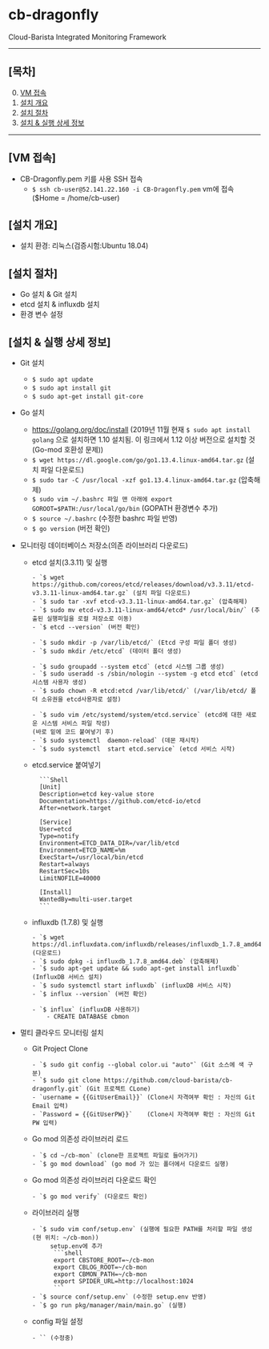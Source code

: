 # cb-dragonfly
Cloud-Barista Integrated Monitoring Framework

***

## [목차]

0. [VM 접속](#vm-접속)
1. [설치 개요](#설치-개요)
2. [설치 절차](#설치-절차)
3. [설치 & 실행 상세 정보](#설치--실행-상세-정보)

***


## [VM 접속]

- CB-Dragonfly.pem 키를 사용 SSH 접속
  - `$ ssh cb-user@52.141.22.160 -i CB-Dragonfly.pem`    vm에 접속 ($Home = /home/cb-user)

## [설치 개요]
- 설치 환경: 리눅스(검증시험:Ubuntu 18.04)

## [설치 절차]

- Go 설치 & Git 설치
- etcd 설치 & influxdb 설치
- 환경 변수 설정

## [설치 & 실행 상세 정보]

- Git 설치
  - `$ sudo apt update`
  - `$ sudo apt install git`
  - `$ sudo apt-get install git-core`

- Go 설치
  - https://golang.org/doc/install 
  (2019년 11월 현재 `$ sudo apt install golang` 으로 설치하면 1.10 설치됨. 이 링크에서 1.12 이상 버전으로 설치할 것(Go-mod 호환성 문제))
  - `$ wget https://dl.google.com/go/go1.13.4.linux-amd64.tar.gz` (설치 파일 다운로드)
  - `$ sudo tar -C /usr/local -xzf go1.13.4.linux-amd64.tar.gz` (압축해제)
  - `$ sudo vim ~/.bashrc 파일 맨 아래에 export GOROOT=$PATH:/usr/local/go/bin` (GOPATH 환경변수 추가)
  - `$ source ~/.bashrc` (수정한 bashrc 파일 반영)
  - `$ go version` (버전 확인)

- 모니터링 데이터베이스 저장소(의존 라이브러리 다운로드)
  - etcd 설치(3.3.11) 및 실행
  
        - `$ wget https://github.com/coreos/etcd/releases/download/v3.3.11/etcd-v3.3.11-linux-amd64.tar.gz` (설치 파일 다운로드)
        - `$ sudo tar -xvf etcd-v3.3.11-linux-amd64.tar.gz` (압축해제)
        - `$ sudo mv etcd-v3.3.11-linux-amd64/etcd* /usr/local/bin/` (추출된 실행파일을 로컬 저장소로 이동)
        - `$ etcd --version` (버전 확인)
    
        - `$ sudo mkdir -p /var/lib/etcd/` (Etcd 구성 파일 폴더 생성)
        - `$ sudo mkdir /etc/etcd` (데이터 폴더 생성)
    
        - `$ sudo groupadd --system etcd` (etcd 시스템 그룹 생성)
        - `$ sudo useradd -s /sbin/nologin --system -g etcd etcd` (etcd 시스템 사용자 생성)
        - `$ sudo chown -R etcd:etcd /var/lib/etcd/` (/var/lib/etcd/ 폴더 소유권을 etcd사용자로 설정)
    
        - `$ sudo vim /etc/systemd/system/etcd.service` (etcd에 대한 새로운 시스템 서비스 파일 작성)
        (바로 밑에 코드 붙여넣기 후)
        - `$ sudo systemctl  daemon-reload` (데몬 재시작)
        - `$ sudo systemctl  start etcd.service` (etcd 서비스 시작)
        
  - etcd.service 붙여넣기
          
          ```Shell 
          [Unit]
          Description=etcd key-value store
          Documentation=https://github.com/etcd-io/etcd
          After=network.target

          [Service]
          User=etcd
          Type=notify
          Environment=ETCD_DATA_DIR=/var/lib/etcd
          Environment=ETCD_NAME=%m
          ExecStart=/usr/local/bin/etcd
          Restart=always
          RestartSec=10s
          LimitNOFILE=40000

          [Install]
          WantedBy=multi-user.target
          ```

  - influxdb (1.7.8) 및 실행
  
        - `$ wget https://dl.influxdata.com/influxdb/releases/influxdb_1.7.8_amd64.deb` (다운로드)
        - `$ sudo dpkg -i influxdb_1.7.8_amd64.deb` (압축해제)
        - `$ sudo apt-get update && sudo apt-get install influxdb` (InfluxDB 서비스 설치)
        - `$ sudo systemctl start influxdb` (influxDB 서비스 시작)
        - `$ influx --version` (버전 확인)
    
        - `$ influx` (influxDB 사용하기)
            - CREATE DATABASE cbmon

- 멀티 클라우드 모니터링 설치

    - Git Project Clone

          - `$ sudo git config --global color.ui "auto"` (Git 소스에 색 구분)
          - `$ sudo git clone https://github.com/cloud-barista/cb-dragonfly.git` (Git 프로젝트 CLone)
          - `username = {{GitUserEmail}}` (Clone시 자격여부 확인 : 자신의 Git Email 입력)
          - `Password = {{GitUserPW}}`    (Clone시 자격여부 확인 : 자신의 Git PW 입력)
    
    - Go mod 의존성 라이브러리 로드
          
          - `$ cd ~/cb-mon` (clone한 프로젝트 파일로 들어가기)
          - `$ go mod download` (go mod 가 있는 폴더에서 다운로드 실행)
    
    - Go mod 의존성 라이브러리 다운로드 확인
    
          - `$ go mod verify` (다운로드 확인)
    
    - 라이브러리 실행
          
          - `$ sudo vim conf/setup.env` (실행에 필요한 PATH를 처리할 파일 생성  (현 위치: ~/cb-mon))
               setup.env에 추가
                ```shell
                export CBSTORE_ROOT=~/cb-mon
                export CBLOG_ROOT=~/cb-mon
                export CBMON_PATH=~/cb-mon
                export SPIDER_URL=http://localhost:1024
                ```
          - `$ source conf/setup.env` (수정한 setup.env 반영)         
          - `$ go run pkg/manager/main/main.go` (실행)
    
    - config 파일 설정
          
          - `` (수정중)

